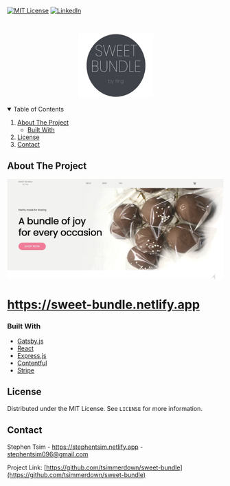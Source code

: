 [![MIT License][license-shield]][license-url]
[![LinkedIn][linkedin-shield]][linkedin-url]

<!-- PROJECT LOGO -->
<br />
<p align="center">
  <a href="https://sweet-bundle.netlify.app">
    <img src="./client/src/assets/images/Logo.png" alt="Logo" width="175" height="150">
  </a>

<!-- TABLE OF CONTENTS -->
<details open="open">
  <summary>Table of Contents</summary>
  <ol>
    <li>
      <a href="#about-the-project">About The Project</a>
      <ul>
        <li><a href="#built-with">Built With</a></li>
      </ul>
    </li>
    <li><a href="#license">License</a></li>
    <li><a href="#contact">Contact</a></li>
  </ol>
</details>

<!-- ABOUT THE PROJECT -->

## About The Project

[![Screen Shot][product-screenshot]](./client/src/assets/images/readmeImage.jpg)

<a><h1>https://sweet-bundle.netlify.app</h1></a>

### Built With

- [Gatsby.js](https://www.gatsbyjs.com/)
- [React](https://reactjs.org/)
- [Express.js](https://expressjs.com/)
- [Contentful](https://www.contentful.com/)
- [Stripe](https://stripe.com/docs)

<!-- LICENSE -->

## License

Distributed under the MIT License. See `LICENSE` for more information.

<!-- CONTACT -->

## Contact

Stephen Tsim - https://stephentsim.netlify.app - stephentsim096@gmail.com

Project Link: [https://github.com/tsimmerdown/sweet-bundle](https://github.com/tsimmerdown/sweet-bundle)

<!-- MARKDOWN LINKS & IMAGES -->
<!-- https://www.markdownguide.org/basic-syntax/#reference-style-links -->

[license-shield]: https://img.shields.io/github/license/othneildrew/Best-README-Template.svg?style=for-the-badge
[license-url]: https://github.com/othneildrew/Best-README-Template/blob/master/LICENSE.txt
[linkedin-shield]: https://img.shields.io/badge/-LinkedIn-black.svg?style=for-the-badge&logo=linkedin&colorB=555
[linkedin-url]: https://linkedin.com/in/stephen-tsim
[product-screenshot]: ./client/src/assets/images/readmeImage.jpg
